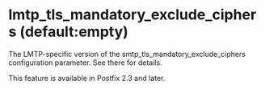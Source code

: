 # lmtp_tls_mandatory_exclude_ciphers (default:empty) 

 The LMTP-specific version of the smtp_tls_mandatory_exclude_ciphers
configuration parameter.  See there for details. 

 This feature is available in Postfix 2.3 and later. 


